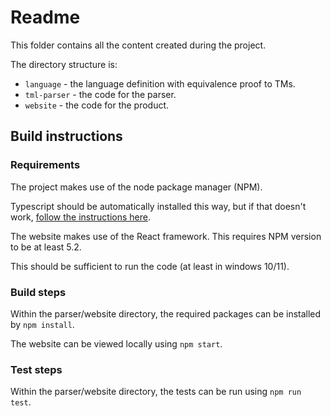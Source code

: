 # Readme

This folder contains all the content created during the project.

The directory structure is:

* `language` - the language definition with equivalence proof to TMs.
* `tml-parser` - the code for the parser.
* `website` - the code for the product.

## Build instructions

### Requirements

The project makes use of the node package manager (NPM). 

Typescript should be automatically installed this way, but if that doesn't work, [follow the instructions here](https://www.typescriptlang.org/download).

The website makes use of the React framework. This requires NPM version to be at least 5.2.

This should be sufficient to run the code (at least in windows 10/11).

### Build steps

Within the parser/website directory, the required packages can be installed by `npm install`. 

The website can be viewed locally using `npm start`.

### Test steps

Within the parser/website directory, the tests can be run using `npm run test`.

